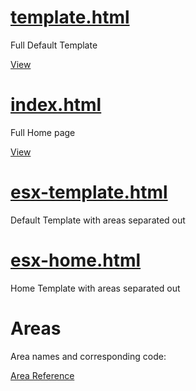 # [template.html](template.html)

Full Default Template

[View](katherinegerot.github.io/template)

# [index.html](index.html)

Full Home page

[View](katherinegerot.github.io)

# [esx-template.html](esx-template.html)

Default Template with areas separated out

# [esx-home.html](esx-home.html)

Home Template with areas separated out

# Areas

Area names and corresponding code:

[Area Reference](info/reference.md)
